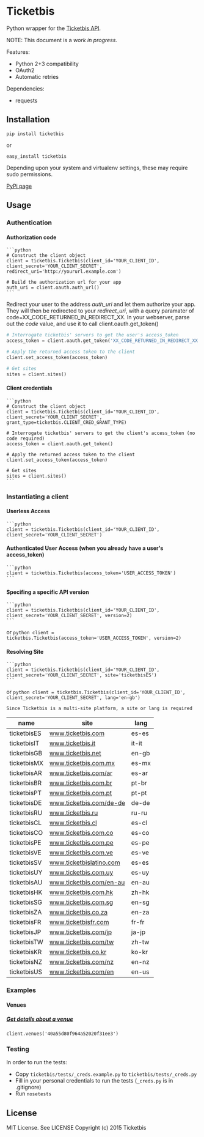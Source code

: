 # Ticketbis

Python wrapper for the [Ticketbis API](http://api.ticketbis.com).

NOTE: This document is a *work in progress*.

Features:

* Python 2+3 compatibility
* OAuth2
* Automatic retries

Dependencies:

* requests

## Installation

    pip install ticketbis

or

    easy_install ticketbis

Depending upon your system and virtualenv settings, these may require sudo permissions.

[PyPi page](https://pypi.python.org/pypi/ticketbis)

## Usage

### Authentication

#### Authorization code
    ```python
    # Construct the client object
    client = ticketbis.Ticketbis(client_id='YOUR_CLIENT_ID', client_secret='YOUR_CLIENT_SECRET', redirect_uri='http://yoururl.example.com')

    # Build the authorization url for your app
    auth_uri = client.oauth.auth_url()
    ```

Redirect your user to the address *auth_uri* and let them authorize your app. They will then be redirected to your *redirect_uri*, with a query paramater of code=XX_CODE_RETURNED_IN_REDIRECT_XX. In your webserver, parse out the *code* value, and use it to call client.oauth.get_token()

```python
# Interrogate ticketbis' servers to get the user's access_token
access_token = client.oauth.get_token('XX_CODE_RETURNED_IN_REDIRECT_XX')

# Apply the returned access token to the client
client.set_access_token(access_token)

# Get sites
sites = client.sites()
```

#### Client credentials

    ```python
    # Construct the client object
    client = ticketbis.Ticketbis(client_id='YOUR_CLIENT_ID', client_secret='YOUR_CLIENT_SECRET', grant_type=ticketbis.CLIENT_CRED_GRANT_TYPE)

    # Interrogate ticketbis' servers to get the client's access_token (no code required)
    access_token = client.oauth.get_token()

    # Apply the returned access token to the client
    client.set_access_token(access_token)

    # Get sites
    sites = client.sites()
    ```
    

### Instantiating a client
#### Userless Access
    ```python
    client = ticketbis.Ticketbis(client_id='YOUR_CLIENT_ID', client_secret='YOUR_CLIENT_SECRET')

#### Authenticated User Access (when you already have a user's access_token)
    ```python
    client = ticketbis.Ticketbis(access_token='USER_ACCESS_TOKEN')
    ```


#### Specifing a specific API version
    ```python
    client = ticketbis.Ticketbis(client_id='YOUR_CLIENT_ID', client_secret='YOUR_CLIENT_SECRET', version=2)
    ```
or
    ```python
    client = ticketbis.Ticketbis(access_token='USER_ACCESS_TOKEN', version=2)
    ```

#### Resolving Site
    ```python
    client = ticketbis.Ticketbis(client_id='YOUR_CLIENT_ID', client_secret='YOUR_CLIENT_SECRET', site='ticketbisES')
    ```
or
    ```python
    client = ticketbis.Ticketbis(client_id='YOUR_CLIENT_ID', client_secret='YOUR_CLIENT_SECRET', lang='en-gb')
    ```

    Since Ticketbis is a multi-site platform, a site or lang is required

| name              | site                       | lang  |
| ----------------- | -------------------------- | ----- |
| ticketbisES       | www.ticketbis.com          | es-es |
| ticketbisIT       | www.ticketbis.it           | it-it |
| ticketbisGB       | www.ticketbis.net          | en-gb |
| ticketbisMX       | www.ticketbis.com.mx       | es-mx |
| ticketbisAR       | www.ticketbis.com/ar       | es-ar |
| ticketbisBR       | www.ticketbis.com.br       | pt-br |
| ticketbisPT       | www.ticketbis.com.pt       | pt-pt |
| ticketbisDE       | www.ticketbis.com/de-de    | de-de |
| ticketbisRU       | www.ticketbis.ru           | ru-ru |
| ticketbisCL       | www.ticketbis.cl           | es-cl |
| ticketbisCO       | www.ticketbis.com.co       | es-co |
| ticketbisPE       | www.ticketbis.com.pe       | es-pe |
| ticketbisVE       | www.ticketbis.com.ve       | es-ve |
| ticketbisSV       | www.ticketbislatino.com    | es-es |
| ticketbisUY       | www.ticketbis.com.uy       | es-uy |
| ticketbisAU       | www.ticketbis.com/en-au    | en-au |
| ticketbisHK       | www.ticketbis.com.hk       | zh-hk |
| ticketbisSG       | www.ticketbis.com.sg       | en-sg |
| ticketbisZA       | www.ticketbis.co.za        | en-za |
| ticketbisFR       | www.ticketbisfr.com        | fr-fr |
| ticketbisJP       | www.ticketbis.com/jp       | ja-jp |
| ticketbisTW       | www.ticketbis.com/tw       | zh-tw |
| ticketbisKR       | www.ticketbis.co.kr        | ko-kr |
| ticketbisNZ       | www.ticketbis.com/nz       | en-nz |
| ticketbisUS       | www.ticketbis.com/en       | en-us |


### Examples

#### Venues
##### [Get details about a venue](https://developer.ticketbis.com/docs/venues/venues)
    client.venues('40a55d80f964a52020f31ee3')

### Testing
In order to run the tests:
* Copy `ticketbis/tests/_creds.example.py` to `ticketbis/tests/_creds.py`
* Fill in your personal credentials to run the tests (`_creds.py` is in .gitignore)
* Run `nosetests`

## License
MIT License. See LICENSE
Copyright (c) 2015 Ticketbis
